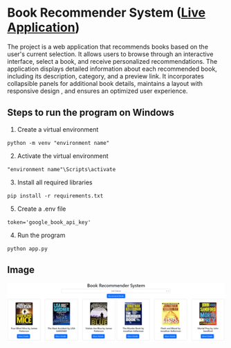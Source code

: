 # Book Recommender System ([Live Application](https://huggingface.co/spaces/ashish-001/Book_recommender_system_))
The project is a web application that recommends books based on the user's current selection. It allows users to browse through an interactive interface, select a book, and receive personalized recommendations. The application displays detailed information about each recommended book, including its description, category, and a preview link. It incorporates collapsible panels for additional book details, maintains a layout with responsive design , and ensures an optimized user experience. 



## Steps to run the program on Windows
1. Create a virtual environment 
```
python -m venv "environment name"
```
2. Activate the virtual environment
```
"environment name"\Scripts\activate
```
3. Install all required libraries
```
pip install -r requirements.txt
```
5. Create a .env file
```
token='google_book_api_key'
```
4. Run the program
```
python app.py
```
## Image
![Image](image.png)

